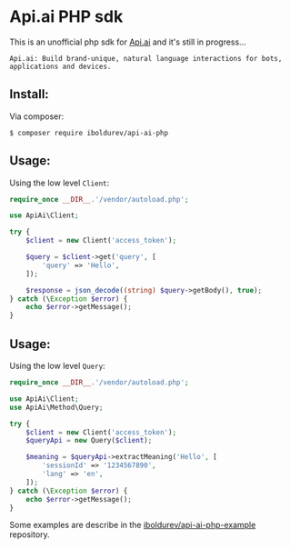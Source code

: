 Api.ai PHP sdk
==============

This is an unofficial php sdk for [Api.ai][1] and it's still in progress...

```
Api.ai: Build brand-unique, natural language interactions for bots, applications and devices.
```

## Install:

Via composer:

```
$ composer require iboldurev/api-ai-php
```

## Usage:

Using the low level `Client`:

```php
require_once __DIR__.'/vendor/autoload.php';

use ApiAi\Client;

try {
    $client = new Client('access_token');

    $query = $client->get('query', [
        'query' => 'Hello',
    ]);

    $response = json_decode((string) $query->getBody(), true);
} catch (\Exception $error) {
    echo $error->getMessage();
}
```

## Usage:

Using the low level `Query`:

```php
require_once __DIR__.'/vendor/autoload.php';

use ApiAi\Client;
use ApiAi\Method\Query;

try {
    $client = new Client('access_token');
    $queryApi = new Query($client);

    $meaning = $queryApi->extractMeaning('Hello', [
        'sessionId' => '1234567890',
        'lang' => 'en',
    ]);
} catch (\Exception $error) {
    echo $error->getMessage();
}
```

Some examples are describe in the [iboldurev/api-ai-php-example][2] repository.

[1]: https://api.ai
[2]: https://github.com/iboldurev/api-ai-php-example

